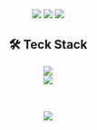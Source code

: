 <div align=center>
<img src="https://capsule-render.vercel.app/api?type=waving&height=150&fontAlign=80&fontAlignY=40&color=gradient&customColorList=0,1,7&section=header">

<img src="https://readme-typing-svg.demolab.com?font=Fira+Code&pause=1000&center=true&color=F765AF&repeat=false&width=435&lines=Hi%2C+I'm+JiYeon!👋">
<img src="https://readme-typing-svg.demolab.com?font=Fira+Code&pause=1000&center=true&color=F765AF&width=600&lines=Welcome+to+my+Github+profile+%3A&#41;;I+am+learning+front-end+development;interested+in+UI&#47;UX+and+responsive+web;like+to+learn+new+things">

## 🛠️ Teck Stack

<img src="https://skillicons.dev/icons?i=html,css,js,ts,react,vite,vercel&theme=dark"> <br />
<img src="https://skillicons.dev/icons?i=scss,styledcomponents,tailwind,git,github,figma,vscode&theme=dark"> <br />
<br /><br />

<img src="https://capsule-render.vercel.app/api?type=waving&height=100&fontAlign=80&fontAlignY=40&color=gradient&customColorList=0,1&section=footer">  
</div>

<!--
**j2yn34/j2yn34** is a ✨ _special_ ✨ repository because its `README.md` (this file) appears on your GitHub profile.

Here are some ideas to get you started:

- 🔭 I’m currently working on ...
- 🌱 I’m currently learning ...
- 👯 I’m looking to collaborate on ...
- 🤔 I’m looking for help with ...
- 💬 Ask me about ...
- 📫 How to reach me: ...
- 😄 Pronouns: ...
- ⚡ Fun fact: ...
-->
